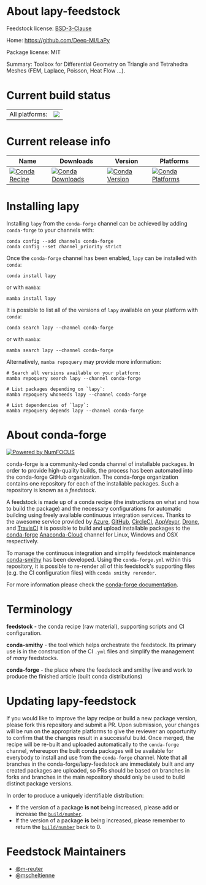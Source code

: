 About lapy-feedstock
====================

Feedstock license: [BSD-3-Clause](https://github.com/conda-forge/lapy-feedstock/blob/main/LICENSE.txt)

Home: https://github.com/Deep-MI/LaPy

Package license: MIT

Summary: Toolbox for Differential Geometry on Triangle and Tetrahedra Meshes (FEM, Laplace, Poisson, Heat Flow ...).

Current build status
====================


<table><tr><td>All platforms:</td>
    <td>
      <a href="https://dev.azure.com/conda-forge/feedstock-builds/_build/latest?definitionId=18843&branchName=main">
        <img src="https://dev.azure.com/conda-forge/feedstock-builds/_apis/build/status/lapy-feedstock?branchName=main">
      </a>
    </td>
  </tr>
</table>

Current release info
====================

| Name | Downloads | Version | Platforms |
| --- | --- | --- | --- |
| [![Conda Recipe](https://img.shields.io/badge/recipe-lapy-green.svg)](https://anaconda.org/conda-forge/lapy) | [![Conda Downloads](https://img.shields.io/conda/dn/conda-forge/lapy.svg)](https://anaconda.org/conda-forge/lapy) | [![Conda Version](https://img.shields.io/conda/vn/conda-forge/lapy.svg)](https://anaconda.org/conda-forge/lapy) | [![Conda Platforms](https://img.shields.io/conda/pn/conda-forge/lapy.svg)](https://anaconda.org/conda-forge/lapy) |

Installing lapy
===============

Installing `lapy` from the `conda-forge` channel can be achieved by adding `conda-forge` to your channels with:

```
conda config --add channels conda-forge
conda config --set channel_priority strict
```

Once the `conda-forge` channel has been enabled, `lapy` can be installed with `conda`:

```
conda install lapy
```

or with `mamba`:

```
mamba install lapy
```

It is possible to list all of the versions of `lapy` available on your platform with `conda`:

```
conda search lapy --channel conda-forge
```

or with `mamba`:

```
mamba search lapy --channel conda-forge
```

Alternatively, `mamba repoquery` may provide more information:

```
# Search all versions available on your platform:
mamba repoquery search lapy --channel conda-forge

# List packages depending on `lapy`:
mamba repoquery whoneeds lapy --channel conda-forge

# List dependencies of `lapy`:
mamba repoquery depends lapy --channel conda-forge
```


About conda-forge
=================

[![Powered by
NumFOCUS](https://img.shields.io/badge/powered%20by-NumFOCUS-orange.svg?style=flat&colorA=E1523D&colorB=007D8A)](https://numfocus.org)

conda-forge is a community-led conda channel of installable packages.
In order to provide high-quality builds, the process has been automated into the
conda-forge GitHub organization. The conda-forge organization contains one repository
for each of the installable packages. Such a repository is known as a *feedstock*.

A feedstock is made up of a conda recipe (the instructions on what and how to build
the package) and the necessary configurations for automatic building using freely
available continuous integration services. Thanks to the awesome service provided by
[Azure](https://azure.microsoft.com/en-us/services/devops/), [GitHub](https://github.com/),
[CircleCI](https://circleci.com/), [AppVeyor](https://www.appveyor.com/),
[Drone](https://cloud.drone.io/welcome), and [TravisCI](https://travis-ci.com/)
it is possible to build and upload installable packages to the
[conda-forge](https://anaconda.org/conda-forge) [Anaconda-Cloud](https://anaconda.org/)
channel for Linux, Windows and OSX respectively.

To manage the continuous integration and simplify feedstock maintenance
[conda-smithy](https://github.com/conda-forge/conda-smithy) has been developed.
Using the ``conda-forge.yml`` within this repository, it is possible to re-render all of
this feedstock's supporting files (e.g. the CI configuration files) with ``conda smithy rerender``.

For more information please check the [conda-forge documentation](https://conda-forge.org/docs/).

Terminology
===========

**feedstock** - the conda recipe (raw material), supporting scripts and CI configuration.

**conda-smithy** - the tool which helps orchestrate the feedstock.
                   Its primary use is in the construction of the CI ``.yml`` files
                   and simplify the management of *many* feedstocks.

**conda-forge** - the place where the feedstock and smithy live and work to
                  produce the finished article (built conda distributions)


Updating lapy-feedstock
=======================

If you would like to improve the lapy recipe or build a new
package version, please fork this repository and submit a PR. Upon submission,
your changes will be run on the appropriate platforms to give the reviewer an
opportunity to confirm that the changes result in a successful build. Once
merged, the recipe will be re-built and uploaded automatically to the
`conda-forge` channel, whereupon the built conda packages will be available for
everybody to install and use from the `conda-forge` channel.
Note that all branches in the conda-forge/lapy-feedstock are
immediately built and any created packages are uploaded, so PRs should be based
on branches in forks and branches in the main repository should only be used to
build distinct package versions.

In order to produce a uniquely identifiable distribution:
 * If the version of a package **is not** being increased, please add or increase
   the [``build/number``](https://docs.conda.io/projects/conda-build/en/latest/resources/define-metadata.html#build-number-and-string).
 * If the version of a package **is** being increased, please remember to return
   the [``build/number``](https://docs.conda.io/projects/conda-build/en/latest/resources/define-metadata.html#build-number-and-string)
   back to 0.

Feedstock Maintainers
=====================

* [@m-reuter](https://github.com/m-reuter/)
* [@mscheltienne](https://github.com/mscheltienne/)

